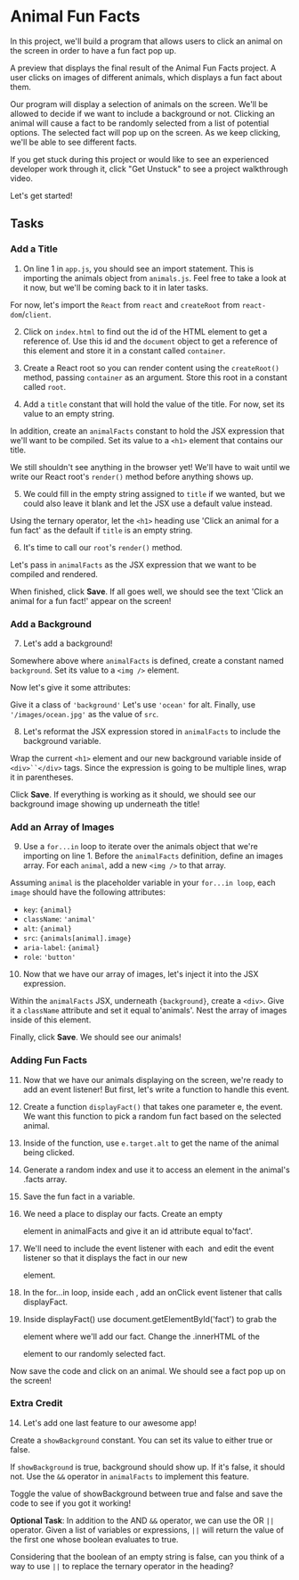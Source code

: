 # Animal Fun Facts

In this project, we'll build a program that allows users to click an animal on the screen in order to have a fun fact pop up.

A preview that displays the final result of the Animal Fun Facts project. A user clicks on images of different animals, which displays a fun fact about them.

Our program will display a selection of animals on the screen. We'll be allowed to decide if we want to include a background or not. Clicking an animal will cause a fact to be randomly selected from a list of potential options. The selected fact will pop up on the screen. As we keep clicking, we'll be able to see different facts.

If you get stuck during this project or would like to see an experienced developer work through it, click "Get Unstuck" to see a project walkthrough video.

Let's get started!

## Tasks

### Add a Title

1. On line 1 in `app.js`, you should see an import statement. This is importing the animals object from `animals.js`. Feel free to take a look at it now, but we'll be coming back to it in later tasks.

For now, let's import the `React` from `react` and `createRoot` from `react-dom`/`client`.

2. Click on `index.html` to find out the id of the HTML element to get a reference of. Use this id and the `document` object to get a reference of this element and store it in a constant called `container`.

3. Create a React root so you can render content using the `createRoot()` method, passing `container` as an argument. Store this root in a constant called `root`.

4. Add a `title` constant that will hold the value of the title. For now, set its value to an empty string.

In addition, create an `animalFacts` constant to hold the JSX expression that we'll want to be compiled. Set its value to a `<h1>` element that contains our title.

We still shouldn't see anything in the browser yet! We'll have to wait until we write our React root's `render()` method before anything shows up.

5. We could fill in the empty string assigned to `title` if we wanted, but we could also leave it blank and let the JSX use a default value instead.

Using the ternary operator, let the `<h1>` heading use 'Click an animal for a fun fact' as the default if `title` is an empty string.

6. It's time to call our `root`'s `render()` method.

Let's pass in `animalFacts` as the JSX expression that we want to be compiled and rendered.

When finished, click **Save**. If all goes well, we should see the text 'Click an animal for a fun fact!' appear on the screen!

### Add a Background

7. Let's add a background!

Somewhere above where `animalFacts` is defined, create a constant named `background`. Set its value to a `<img />` element.

Now let's give it some attributes:

Give it a class of `'background'`
Let's use `'ocean'` for alt.
Finally, use `'/images/ocean.jpg'` as the value of `src`.

8. Let's reformat the JSX expression stored in `animalFacts` to include the background variable.

Wrap the current `<h1>` element and our new background variable inside of `<div>``</div>` tags. Since the expression is going to be multiple lines, wrap it in parentheses.

Click **Save**. If everything is working as it should, we should see our background image showing up underneath the title!

### Add an Array of Images

9. Use a `for...in` loop to iterate over the animals object that we're importing on line 1. Before the `animalFacts` definition, define an images array. For each `animal`, add a new `<img />` to that array.

Assuming `animal` is the placeholder variable in your `for...in loop`, each `image` should have the following attributes:

- `key`: `{animal}`
- `className`: `'animal'`
- `alt`: `{animal}`
- `src`: `{animals[animal].image}`
- `aria-label`: `{animal}`
- `role`: `'button'`


10. Now that we have our array of images, let's inject it into the JSX expression.

Within the `animalFacts` JSX, underneath `{background}`, create a `<div>`. Give it a `className` attribute and set it equal to'animals'. Nest the array of images inside of this element.

Finally, click **Save**. We should see our animals!

### Adding Fun Facts

11. Now that we have our animals displaying on the screen, we're ready to add an event listener! But first, let's write a function to handle this event.

1. Create a function `displayFact()` that takes one parameter e, the event. We want this function to pick a random fun fact based on the selected animal.
2. Inside of the function, use `e.target.alt` to get the name of the animal being clicked.
3. Generate a random index and use it to access an element in the animal's .facts array.
4. Save the fun fact in a variable.



12. We need a place to display our facts. Create an empty <p> element in animalFacts and give it an id attribute equal to'fact'.




13. We'll need to include the event listener with each <img> and edit the event listener so that it displays the fact in our new <p> element.

1. In the for...in loop, inside each <img>, add an onClick event listener that calls displayFact.
2. Inside displayFact() use document.getElementById('fact') to grab the <p> element where we'll add our fact. Change the .innerHTML of the <p> element to our randomly selected fact.

Now save the code and click on an animal. We should see a fact pop up on the screen!



### Extra Credit

14. Let's add one last feature to our awesome app!

Create a `showBackground` constant. You can set its value to either true or false.

If `showBackground` is true, background should show up. If it's false, it should not. Use the `&&` operator in `animalFacts` to implement this feature.

Toggle the value of showBackground between true and false and save the code to see if you got it working!

**Optional Task**: In addition to the AND `&&` operator, we can use the OR `||` operator. Given a list of variables or expressions, `||` will return the value of the first one whose boolean evaluates to true.

Considering that the boolean of an empty string is false, can you think of a way to use `||` to replace the ternary operator in the heading?